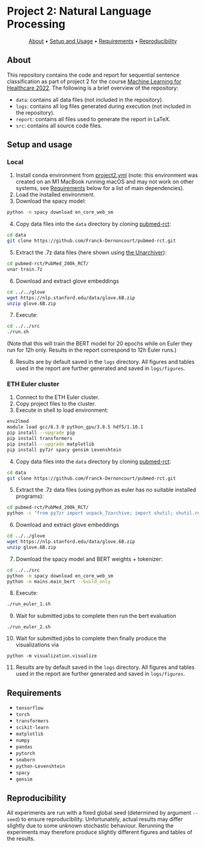 # Project 2: Natural Language Processing

<p align="center">
  <a href="#about">About</a> •
  <a href="#setup-and-usage">Setup and Usage</a> •
  <a href="#requirements">Requirements</a> •
  <a href="#reproducibility">Reproducibility</a>
</p>

## About
This repository contains the code and report for sequential sentence classification as part of project 2 for the course [Machine Learning for Healthcare 2022](http://www.vvz.ethz.ch/lerneinheitPre.do?semkez=2022S&lerneinheitId=158957&lang=en). The following is a brief overview of the repository:
- `data`: contains all data files (not included in the repository).
- `logs`: contains all log files generated during execution (not included in the repository).
- `report`: contains all files used to generate the report in LaTeX.
- `src`: contains all source code files.

## Setup and usage
### Local
1. Install conda environment from [project2.yml](project2.yml) (note: this environment was created on an M1 MacBook running macOS and may not work on other systems, see [Requirements](#requirements) below for a list of main dependencies).
2. Load the installed environment.
3. Download the spacy model:
```bash
python -m spacy download en_core_web_sm
```
4. Copy data files into the `data` directory by cloning [pubmed-rct](https://github.com/Franck-Dernoncourt/pubmed-rct):
```bash
cd data
git clone https://github.com/Franck-Dernoncourt/pubmed-rct.git
```
5. Extract the .7z data files (here shown using [the Unarchiver](https://theunarchiver.com/command-line)):
```bash
cd pubmed-rct/PubMed_200k_RCT/
unar train.7z
```
6. Download and extract glove embeddings
```bash
cd ../../glove
wget https://nlp.stanford.edu/data/glove.6B.zip
unzip glove.6B.zip
```
7. Execute:
```bash
cd ../../src
./run.sh
```
(Note that this will train the BERT model for 20 epochs while on Euler they run for 12h only. Results in the report correspond to 12h Euler runs.)

8. Results are by default saved in the `logs` directory. All figures and tables used in the report are further generated and saved in `logs/figures`.

### ETH Euler cluster
1. Connect to the ETH Euler cluster.
2. Copy project files to the cluster.
3. Execute in shell to load environment:
```bash
env2lmod
module load gcc/6.3.0 python_gpu/3.8.5 hdf5/1.10.1
pip install --upgrade pip
pip install transformers
pip install --upgrade matplotlib
pip install py7zr spacy gensim Levenshtein
```
4. Copy data files into the `data` directory by cloning [pubmed-rct](https://github.com/Franck-Dernoncourt/pubmed-rct):
```bash
cd data
git clone https://github.com/Franck-Dernoncourt/pubmed-rct.git
```
5. Extract the .7z data files (using python as euler has no suitable installed programs):
```bash
cd pubmed-rct/PubMed_200k_RCT/
python -c "from py7zr import unpack_7zarchive; import shutil; shutil.register_unpack_format('7zip', ['.7z'], unpack_7zarchive); shutil.unpack_archive('train.7z', '.')"
```
6. Download and extract glove embeddings
```bash
cd ../../glove
wget https://nlp.stanford.edu/data/glove.6B.zip
unzip glove.6B.zip
```
7. Download the spacy model and BERT weights + tokenizer:
```bash
cd ../../src
python -m spacy download en_core_web_sm
python -m mains.main_bert --build_only
```
8. Execute:
```bash
./run_euler_1.sh
```
9. Wait for submitted jobs to complete then run the bert evaluation
```
./run_euler_2.sh
```
10. Wait for submitted jobs to complete then finally produce the visualizations via
```
python -m visualization.visualize
```
11. Results are by default saved in the `logs` directory. All figures and tables used in the report are further generated and saved in `logs/figures`.

## Requirements
* `tensorflow`
* `torch`
* `transformers`
* `scikit-learn`
* `matplotlib`
* `numpy`
* `pandas`
* `pytorch`
* `seaborn`
* `python-Levenshtein`
* `spacy`
* `gensim`

## Reproducibility
All experiments are run with a fixed global seed (determined by argument `--seed`) to ensure reproducibility. Unfortunately, actual results may differ slightly due to some unknown stochastic behaviour. Rerunning the experiments may therefore produce slightly different figures and tables of the results.

